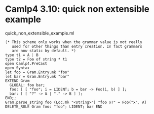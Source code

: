 Camlp4 3.10: quick non extensible example
=========================================

quick\_non\_extensible\_example.ml

    (* This scheme only works when the grammar value is not really
       used for other things than entry creation. In fact grammars
       are now static by default. *)
    type t1 = A | B
    type t2 = Foo of string * t1
    open Camlp4.PreCast
    open Syntax
    let foo = Gram.Entry.mk "foo"
    let bar = Gram.Entry.mk "bar"
    EXTEND Gram
      GLOBAL: foo bar;
      foo: [ [ "foo"; i = LIDENT; b = bar -> Foo(i, b) ] ];
      bar: [ [ "?" -> A | "." -> B ] ];
    END;;
    Gram.parse_string foo (Loc.mk "<string>") "foo x?" = Foo("x", A)
    DELETE_RULE Gram foo: "foo"; LIDENT; bar END
